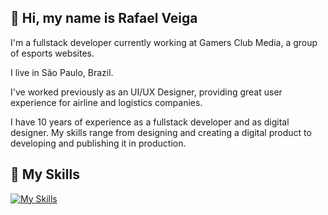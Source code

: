 ## 👋 Hi, my name is Rafael Veiga

I'm a fullstack developer currently working at Gamers Club Media, a group of esports websites.

I live in São Paulo, Brazil.

I've worked previously as an UI/UX Designer, providing great user experience for airline and logistics companies.

I have 10 years of experience as a fullstack developer and as digital designer. My skills range from designing and creating a digital product to developing and publishing it in production.

## 🧩 My Skills

[![My Skills](https://skillicons.dev/icons?i=html,css,javascript,typescript,react,styledcomponents,sass,figma,git,aws,docker,express,nextjs,nodejs,redis,tailwind&perline=4)](https://skillicons.dev)
